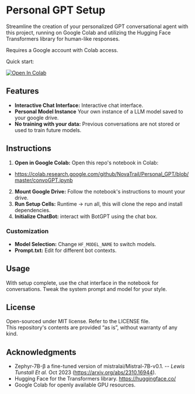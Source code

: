 # Personal GPT Setup

Streamline the creation of your personalized GPT conversational agent with this project, running on Google Colab and utilizing the Hugging Face Transformers library for human-like responses.

Requires a Google account with Colab access.

Quick start:

<a href="https://colab.research.google.com/github/NovaTrail/Personal_GPT/blob/master/convoGPT.ipynb">
  <img src="https://colab.research.google.com/assets/colab-badge.svg" alt="Open In Colab"/>
</a>

  
## Features
- **Interactive Chat Interface:** Interactive chat interface.  
- **Personal Model Instance** Your own instance of a LLM model saved to your google drive.
- **No training with your data:** Previous conversations are not stored or used to train future models.

## Instructions

1. **Open in Google Colab:** Open this repo's notebook in Colab:
- https://colab.research.google.com/github/NovaTrail/Personal_GPT/blob/master/convoGPT.ipynb
2. **Mount Google Drive:** Follow the notebook's instructions to mount your drive.
3. **Run Setup Cells:** Runtime -> run all, this will clone the repo and install dependencies.
4. **Initialize ChatBot:** interact with BotGPT using the chat box.

### Customization
- **Model Selection:** Change `HF_MODEL_NAME` to switch models.
- **Prompt.txt:** Edit for different bot contexts.

## Usage
With setup complete, use the chat interface in the notebook for conversations. Tweak the system prompt and model for your style.


## License
Open-sourced under MIT license. Refer to the LICENSE file.\
This repository's contents are provided “as is”, without warranty of any kind.

## Acknowledgments

- Zephyr-7B-β a fine-tuned version of mistralai/Mistral-7B-v0.1. -- *Lewis Tunstall Et al.* Oct 2023 (https://arxiv.org/abs/2310.16944).
- Hugging Face for the Transformers library. https://huggingface.co/
- Google Colab for openly available GPU resources.
